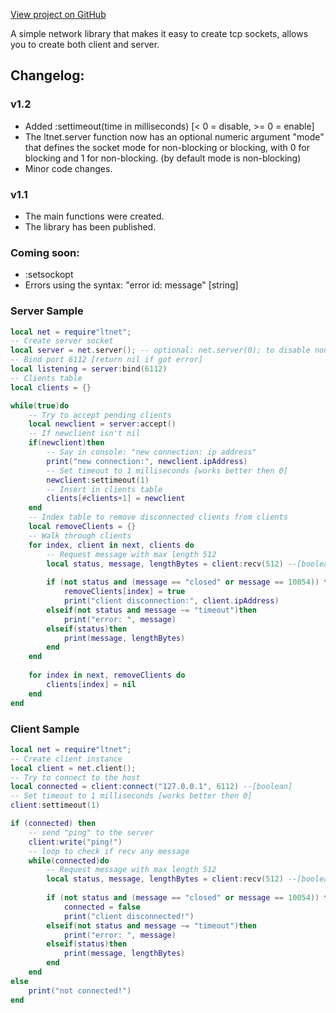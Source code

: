 [View project on GitHub](https://github.com/Hadaward/Lua-TCP-Network-Library)

A simple network library that makes it easy to create tcp sockets, allows you to create both client and server.

## Changelog:
### v1.2 
- Added :settimeout(time in milliseconds) [< 0 = disable, >= 0 = enable]
- The ltnet.server function now has an optional numeric argument "mode" that defines the socket mode for non-blocking or blocking, with 0 for blocking and 1 for non-blocking. (by default mode is non-blocking)
- Minor code changes.

### v1.1
- The main functions were created.
- The library has been published.

### Coming soon:
- :setsockopt
- Errors using the syntax: "error id: message" [string]

### Server Sample
```Lua
local net = require"ltnet";
-- Create server socket
local server = net.server(); -- optional: net.server(0); to disable non-blocking, default: 1
-- Bind port 6112 [return nil if got error]
local listening = server:bind(6112)
-- Clients table
local clients = {}

while(true)do
	-- Try to accept pending clients
	local newclient = server:accept()
	-- If newclient isn't nil
	if(newclient)then
		-- Say in console: "new connection:	ip address"
		print("new connection:", newclient.ipAddress)
		-- Set timeout to 1 milliseconds [works better then 0]
		newclient:settimeout(1)
		-- Insert in clients table
		clients[#clients+1] = newclient
	end
	-- Index table to remove disconnected clients from clients
	local removeClients = {}
	-- Walk through clients
	for index, client in next, clients do
		-- Request message with max length 512
		local status, message, lengthBytes = client:recv(512) --[boolean,string or number[error id],number]
		
		if (not status and (message == "closed" or message == 10054)) then
			removeClients[index] = true
			print("client disconnection:", client.ipAddress)
		elseif(not status and message ~= "timeout")then
			print("error: ", message)
		elseif(status)then
			print(message, lengthBytes)
		end
	end
	
	for index in next, removeClients do
		clients[index] = nil
	end
end
```

### Client Sample
```Lua
local net = require"ltnet";
-- Create client instance
local client = net.client();
-- Try to connect to the host
local connected = client:connect("127.0.0.1", 6112) --[boolean]
-- Set timeout to 1 milliseconds [works better then 0]
client:settimeout(1)

if (connected) then
	-- send "ping" to the server
	client:write("ping!")
	-- loop to check if recv any message
	while(connected)do
		-- Request message with max length 512
		local status, message, lengthBytes = client:recv(512) --[boolean,string or number[error id],number]
		
		if (not status and (message == "closed" or message == 10054)) then
			connected = false
			print("client disconnected!")
		elseif(not status and message ~= "timeout")then
			print("error: ", message)
		elseif(status)then
			print(message, lengthBytes)
		end
	end
else
	print("not connected!")
end
```
